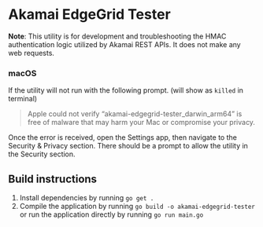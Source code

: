 # Akamai EdgeGrid Tester

**Note**: This utility is for development and troubleshooting the HMAC authentication logic utilized by Akamai REST APIs. It does not make any web requests.

### macOS
If the utility will not run with the following prompt. (will show as `killed` in terminal)

>Apple could not verify “akamai-edgegrid-tester_darwin_arm64” is free of malware that may harm your Mac or compromise your privacy.

Once the error is received, open the Settings app, then navigate to the Security & Privacy section. There should be a prompt to allow the utility in the Security section.

## Build instructions
1. Install dependencies by running `go get .`
2. Compile the application by running `go build -o akamai-edgegrid-tester` or run the application directly by running `go run main.go`